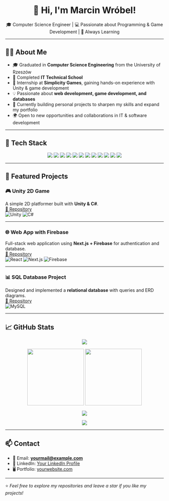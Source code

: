 <h1 align="center">👋 Hi, I'm Marcin Wróbel!</h1>

<p align="center">
🎓 Computer Science Engineer | 💻 Passionate about Programming & Game Development | 🚀 Always Learning
</p>

---

## 👨‍💻 About Me
- 🎓 Graduated in **Computer Science Engineering** from the University of Rzeszów  
- 🏫 Completed **IT Technical School**  
- 💼 Internship at **Simplicity Games**, gaining hands-on experience with Unity & game development  
- 💡 Passionate about **web development, game development, and databases**  
- 🚀 Currently building personal projects to sharpen my skills and expand my portfolio  
- 🌍 Open to new opportunities and collaborations in IT & software development  

---

## 🔧 Tech Stack
<p align="center">
  <img src="https://img.shields.io/badge/-Java-yellow?logo=java&logoColor=white&style=for-the-badge" />
  <img src="https://img.shields.io/badge/-C%23-239120?logo=c-sharp&logoColor=white&style=for-the-badge" />
  <img src="https://img.shields.io/badge/-JavaScript-F7DF1E?logo=javascript&logoColor=black&style=for-the-badge" />
  <img src="https://img.shields.io/badge/-TypeScript-3178C6?logo=typescript&logoColor=white&style=for-the-badge" />
  <img src="https://img.shields.io/badge/-Python-3776AB?logo=python&logoColor=white&style=for-the-badge" />
  <img src="https://img.shields.io/badge/-React-61DAFB?logo=react&logoColor=black&style=for-the-badge" />
  <img src="https://img.shields.io/badge/-Next.js-000000?logo=next.js&logoColor=white&style=for-the-badge" />
  <img src="https://img.shields.io/badge/-TailwindCSS-06B6D4?logo=tailwindcss&logoColor=white&style=for-the-badge" />
  <img src="https://img.shields.io/badge/-Unity-000000?logo=unity&logoColor=white&style=for-the-badge" />
  <img src="https://img.shields.io/badge/-Firebase-FFCA28?logo=firebase&logoColor=black&style=for-the-badge" />
  <img src="https://img.shields.io/badge/-MySQL-4479A1?logo=mysql&logoColor=white&style=for-the-badge" />
  <img src="https://img.shields.io/badge/-Laravel-red?logo=laravel&logoColor=white&style=for-the-badge" />
</p>

---

## 🚀 Featured Projects

### 🎮 Unity 2D Game
A simple 2D platformer built with **Unity & C#**.  
[🔗 Repository](#)  
![Unity](https://img.shields.io/badge/-Unity-000?logo=unity&logoColor=white) ![C#](https://img.shields.io/badge/-C%23-239120?logo=c-sharp&logoColor=white)

---

### 🌐 Web App with Firebase
Full-stack web application using **Next.js + Firebase** for authentication and database.  
[🔗 Repository](#)  
![React](https://img.shields.io/badge/-React-61DAFB?logo=react&logoColor=black) ![Next.js](https://img.shields.io/badge/-Next.js-000?logo=next.js&logoColor=white) ![Firebase](https://img.shields.io/badge/-Firebase-FFCA28?logo=firebase&logoColor=black)

---

### 📊 SQL Database Project
Designed and implemented a **relational database** with queries and ERD diagrams.  
[🔗 Repository](#)  
![MySQL](https://img.shields.io/badge/-MySQL-4479A1?logo=mysql&logoColor=white)

---

## 📈 GitHub Stats
<p align="center">
  <img src="http://github-profile-summary-cards.vercel.app/api/cards/profile-details?username=M3ciN&theme=tokyonight" />
</p>

<p align="center">
  <img src="https://github-readme-stats.vercel.app/api?username=M3ciN&show_icons=true&theme=tokyonight" height="180em" />
  <img src="https://github-readme-stats.vercel.app/api/top-langs/?username=M3ciN&layout=compact&theme=tokyonight" height="180em" />
</p>

<p align="center">
  <img src="https://streak-stats.demolab.com?user=M3ciN&theme=tokyonight&hide_border=false" />
</p>

<p align="center">
  <img src="https://github-profile-trophy.vercel.app/?username=M3ciN&theme=tokyonight&no-frame=true&row=1&column=6" />
</p>

---

## 📫 Contact
- 📧 Email: **yourmail@example.com**  
- 💼 LinkedIn: [Your LinkedIn Profile](#)  
- 🖥️ Portfolio: [yourwebsite.com](#)  

---

⭐️ *Feel free to explore my repositories and leave a star if you like my projects!*
